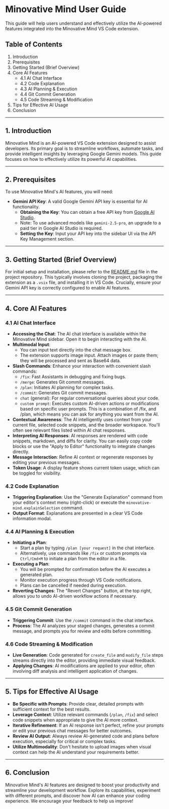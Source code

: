 # Minovative Mind User Guide

This guide will help users understand and effectively utilize the AI-powered features integrated into the Minovative Mind VS Code extension.

## Table of Contents

1. Introduction
2. Prerequisites
3. Getting Started (Brief Overview)
4. Core AI Features
   - 4.1 AI Chat Interface
   - 4.2 Code Explanation
   - 4.3 AI Planning & Execution
   - 4.4 Git Commit Generation
   - 4.5 Code Streaming & Modification
5. Tips for Effective AI Usage
6. Conclusion

---

## 1. Introduction

Minovative Mind is an AI-powered VS Code extension designed to assist developers. Its primary goal is to streamline workflows, automate tasks, and provide intelligent insights by leveraging Google Gemini models. This guide focuses on how to effectively utilize its powerful AI capabilities.

---

## 2. Prerequisites

To use Minovative Mind's AI features, you will need:

- **Gemini API Key**: A valid Google Gemini API key is essential for AI functionality.
  - **Obtaining the Key**: You can obtain a free API key from [Google AI Studio](https://aistudio.google.com/app/apikey).
  - Note: To use advanced models like `gemini-2.5-pro`, an upgrade to a paid tier in Google AI Studio is required.
  - **Setting the Key**: Input your API key into the sidebar UI via the API Key Management section.

---

## 3. Getting Started (Brief Overview)

For initial setup and installation, please refer to the [README.md](https://github.com/Minovative-Technologies/minovative-mind?tab=readme-ov-file#quick-start-get-started-in-1-3-minutes) file in the project repository. This typically involves cloning the project, packaging the extension as a `.vsix` file, and installing it in VS Code. Crucially, ensure your Gemini API key is correctly configured to enable AI features.

---

## 4. Core AI Features

### 4.1 AI Chat Interface

- **Accessing the Chat**: The AI chat interface is available within the Minovative Mind sidebar. Open it to begin interacting with the AI.
- **Multimodal Input**:
  - You can input text directly into the chat message box.
  - The extension supports image input. Attach images or paste them; they will be processed and sent as Base64 data.
- **Slash Commands**: Enhance your interaction with convenient slash commands:
  - `/fix`: Fast Assistants in debugging and fixing bugs.
  - `/merge`: Generates Git commit messages.
  - `/plan`: Initiates AI planning for complex tasks.
  - `/commit`: Generates Git commit messages.
  - `chat` (general): For regular conversational queries about your code.
  - `custom prompt`: Executes custom AI-driven actions or modifications based on specific user prompts. This is a combination of /fix, and /plan, which means you can ask for anything you want from the AI.
- **Contextual Awareness**: The AI intelligently uses context from your current file, selected code snippets, and the broader workspace. You'll often see relevant files listed within AI chat responses.
- **Interpreting AI Responses**: AI responses are rendered with code snippets, markdown, and diffs for clarity. You can easily copy code blocks or use the \"Apply to Editor\" functionality to integrate changes directly.
- **Message Interaction**: Refine AI context or regenerate responses by editing your previous messages.
- **Token Usage**: A display feature shows current token usage, which can be toggled for visibility.

### 4.2 Code Explanation

- **Triggering Explanation**: Use the \"Generate Explanation\" command from your editor's context menu (right-click) or execute the `minovative-mind.explainSelection` command.
- **Output Format**: Explanations are presented in a clear VS Code information modal.

### 4.4 AI Planning & Execution

- **Initiating a Plan**:
  - Start a plan by typing `/plan [your request]` in the chat interface.
  - Alternatively, use commands like `/fix` or custom prompts via `Ctrl/Cmd+M` to initiate a plan from the editor in a file.
- **Executing a Plan**:
  - You will be prompted for confirmation before the AI executes a generated plan.
  - Monitor execution progress through VS Code notifications.
  - Plans can be cancelled if needed during execution.
- **Reverting Changes**: The \"Revert Changes\" button, at the top right, allows you to undo AI-driven workflow actions if necessary.

### 4.5 Git Commit Generation

- **Triggering Commit**: Use the `/commit` command in the chat interface.
- **Process**: The AI analyzes your staged changes, generates a commit message, and prompts you for review and edits before committing.

### 4.6 Code Streaming & Modification

- **Live Generation**: Code generated for `create_file` and `modify_file` steps streams directly into the editor, providing immediate visual feedback.
- **Applying Changes**: AI modifications are applied to your editor, often involving diff analysis and intelligent application of changes.

---

## 5. Tips for Effective AI Usage

- **Be Specific with Prompts**: Provide clear, detailed prompts with sufficient context for the best results.
- **Leverage Context**: Utilize relevant commands (`/plan`, `/fix`) and select code snippets when appropriate to give the AI more context.
- **Iterative Refinement**: If an AI response isn't perfect, refine your prompts or edit your previous chat messages for better outcomes.
- **Review AI Output**: Always review AI-generated code and plans before execution, especially for critical or complex tasks.
- **Utilize Multimodality**: Don't hesitate to upload images when visual context can help the AI understand your requirements better.

---

## 6. Conclusion

Minovative Mind's AI features are designed to boost your productivity and streamline your development workflow. Explore its capabilities, experiment with different prompts, and discover how AI can enhance your coding experience. We encourage your feedback to help us improve!
